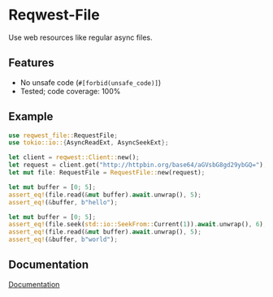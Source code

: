 # Reqwest-File

Use web resources like regular async files.

## Features

  * No unsafe code (`#[forbid(unsafe_code)]`)
  * Tested; code coverage: 100%

## Example

```rust
use reqwest_file::RequestFile;
use tokio::io::{AsyncReadExt, AsyncSeekExt};

let client = reqwest::Client::new();
let request = client.get("http://httpbin.org/base64/aGVsbG8gd29ybGQ=");
let mut file: RequestFile = RequestFile::new(request);

let mut buffer = [0; 5];
assert_eq!(file.read(&mut buffer).await.unwrap(), 5);
assert_eq!(&buffer, b"hello");

let mut buffer = [0; 5];
assert_eq!(file.seek(std::io::SeekFrom::Current(1)).await.unwrap(), 6);
assert_eq!(file.read(&mut buffer).await.unwrap(), 5);
assert_eq!(&buffer, b"world");
```

## Documentation

[Documentation](https://lib.rs/crates/reqwest-file)
